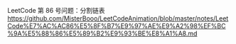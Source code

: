 LeetCode 第 86 号问题：分割链表 https://github.com/MisterBooo/LeetCodeAnimation/blob/master/notes/LeetCode%E7%AC%AC86%E5%8F%B7%E9%97%AE%E9%A2%98%EF%BC%9A%E5%88%86%E5%89%B2%E9%93%BE%E8%A1%A8.md
